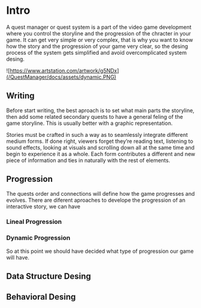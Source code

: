 # Intro

A quest manager or quest system is a part of the video game development where you control the storyline and the progression of the chracter
in your game. It can get very simple or very complex, that is why you want to know how the story and the progression of your game very clear,
so the desing process of the system gets simplified and avoid overcomplicated system desing.


![https://www.artstation.com/artwork/g5NDx](/QuestManager/docs/assets/dynamic.PNG)



## Writing

Before start writing, the best aproach is to set what main parts the storyline, then add some related secondary quests to have a 
general feling of the game storyline. This is usually better with a graphic representation.

Stories must be crafted in such a way as to seamlessly integrate different medium forms. If done right, viewers forget they’re reading text, 
listening to sound effects, looking at visuals and scrolling down all at the same time and begin to experience it as a whole.
Each form contributes a different and new piece of information and ties in naturally with the rest of elements.

## Progression

The quests order and connections will define how the game progresses and evolves. 
There are diferent aproaches to develope the progression of an interactive story, we can have 


### Lineal Progression

### Dynamic Progression




So at this point we should have decided what type of progression our game will have.


##  Data Structure Desing

## Behavioral Desing


